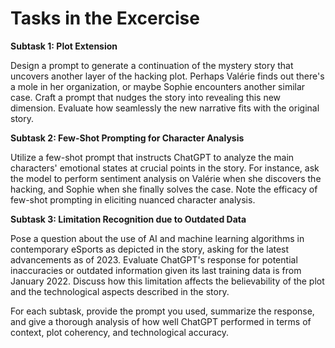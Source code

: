 # Tasks in the Excercise

**Subtask 1: Plot Extension**

Design a prompt to generate a continuation of the mystery story that uncovers another layer of the hacking plot. Perhaps Valérie finds out there's a mole in her organization, or maybe Sophie encounters another similar case. Craft a prompt that nudges the story into revealing this new dimension. Evaluate how seamlessly the new narrative fits with the original story.



**Subtask 2: Few-Shot Prompting for Character Analysis**

Utilize a few-shot prompt that instructs ChatGPT to analyze the main characters' emotional states at crucial points in the story. For instance, ask the model to perform sentiment analysis on Valérie when she discovers the hacking, and Sophie when she finally solves the case. Note the efficacy of few-shot prompting in eliciting nuanced character analysis.



**Subtask 3: Limitation Recognition due to Outdated Data**

Pose a question about the use of AI and machine learning algorithms in contemporary eSports as depicted in the story, asking for the latest advancements as of 2023. Evaluate ChatGPT's response for potential inaccuracies or outdated information given its last training data is from January 2022. Discuss how this limitation affects the believability of the plot and the technological aspects described in the story.



For each subtask, provide the prompt you used, summarize the response, and give a thorough analysis of how well ChatGPT performed in terms of context, plot coherency, and technological accuracy.
